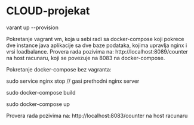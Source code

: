 # CLOUD-projekat

varant up --provision

Pokretanje vagrant vm, koja u sebi radi sa docker-compose koji pokrece dve instance java aplikacije sa dve baze podataka, kojima upravlja nginx i vrsi loadbalance.
Provera rada pozivima na: http://localhost:8089/counter na host racunaru, koji se povezuje na 8083 na docker-compose.

Pokretanje docker-compose bez vagranta: 

sudo service nginx stop // gasi prethodni nginx server

sudo docker-compose build

sudo docker-compose up

Provera rada pozivima na: http://localhost:8083/counter na host racunaru
